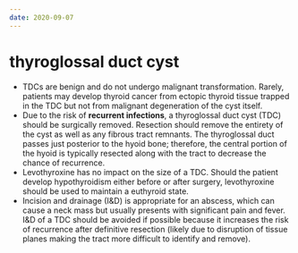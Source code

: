 ```yaml
---
date: 2020-09-07
---
```


# thyroglossal duct cyst

<!-- thyroglossal duct cyst complications and management -->

- TDCs are benign and do not undergo malignant transformation.  Rarely, patients may develop thyroid cancer from ectopic thyroid tissue trapped in the TDC but not from malignant degeneration of the cyst itself.
- Due to the risk of **recurrent infections**, a thyroglossal duct cyst (TDC) should be surgically removed.  Resection should remove the entirety of the cyst as well as any fibrous tract remnants.  The thyroglossal duct passes just posterior to the hyoid bone; therefore, the central portion of the hyoid is typically resected along with the tract to decrease the chance of recurrence.
- Levothyroxine has no impact on the size of a TDC.  Should the patient develop hypothyroidism either before or after surgery, levothyroxine should be used to maintain a euthyroid state.
- Incision and drainage (I\&D) is appropriate for an abscess, which can cause a neck mass but usually presents with significant pain and fever.  I\&D of a TDC should be avoided if possible because it increases the risk of recurrence after definitive resection (likely due to disruption of tissue planes making the tract more difficult to identify and remove).
